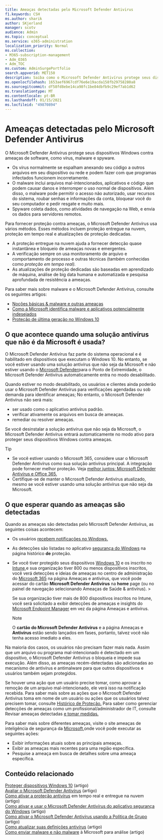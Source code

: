 ```yaml
---
title: Ameaças detectadas pelo Microsoft Defender Antivirus
f1.keywords: CSH
ms.author: sharik
author: SKjerland
manager: scotv
audience: Admin
ms.topic: conceptual
ms.service: o365-administration
localization_priority: Normal
ms.collection:
- M365-subscription-management
- Adm_O365
- Adm_TOC
ms.custom: AdminSurgePortfolio
search.appverid: MET150
description: Saiba como o Microsoft Defender Antivírus protege seus dispositivos Windows contra ameaças de software, como vírus, malware e spyware.
ms.openlocfilehash: 1653aef6967cdf76e6e19acda158fb29758280a8
ms.sourcegitcommit: df58fd8ebe14ca98fc1be84dbfb9c29ef7ab1d62
ms.translationtype: MT
ms.contentlocale: pt-BR
ms.lasthandoff: 01/15/2021
ms.locfileid: "49870894"
---
```

# <a name="threats-detected-by-microsoft-defender-antivirus"></a>Ameaças detectadas pelo Microsoft Defender Antivirus

O Microsoft Defender Antivírus protege seus dispositivos Windows contra ameaças de software, como vírus, malware e spyware.

- Os vírus normalmente se espalham anexando seu código a outros arquivos em seu dispositivo ou rede e podem fazer com que programas infectados funcionem incorretamente.
- O malware inclui arquivos mal-intencionados, aplicativos e código que podem causar danos e interromper o uso normal de dispositivos. Além disso, o malware pode permitir o acesso não autorizado, usar recursos do sistema, roubar senhas e informações da conta, bloquear você do seu computador e pedir resgate e muito mais.
- Spyware coleta dados, como atividades de navegação na Web, e envia os dados para servidores remotos.
 
Para fornecer proteção contra ameaças, o Microsoft Defender Antivírus usa vários métodos. Esses métodos incluem proteção entregue na nuvem, proteção em tempo real e atualizações de proteção dedicadas.

- A proteção entregue na nuvem ajuda a fornecer detecção quase instantânea e bloqueio de ameaças novas e emergentes.
- A verificação sempre on usa monitoramento de arquivo e comportamento de processo e outras técnicas (também conhecidas como *proteção em tempo real).*
- As atualizações de proteção dedicadas são baseadas em aprendizado de máquina, análise de big data humana e automatizada e pesquisa aprofundada de resistência a ameaças. 

Para saber mais sobre malware e o Microsoft Defender Antivírus, consulte os seguintes artigos: 

- [Noções básicas & malware e outras ameaças](/windows/security/threat-protection/intelligence/understanding-malware)
- [Como a Microsoft identifica malware e aplicativos potencialmente indesejados](/windows/security/threat-protection/intelligence/criteria)
- [Proteção de última geração no Windows 10](/windows/security/threat-protection/microsoft-defender-antivirus/microsoft-defender-antivirus-in-windows-10)

## <a name="what-happens-when-a-non-microsoft-antivirus-solution-is-used"></a>O que acontece quando uma solução antivírus que não é da Microsoft é usada? 

O Microsoft Defender Antivírus faz parte do sistema operacional e é habilitado em dispositivos que executam o Windows 10. No entanto, se você estiver usando uma solução antivírus que não seja da Microsoft e não estiver usando o [Microsoft Defender](/windows/security/threat-protection/microsoft-defender-atp/microsoft-defender-advanced-threat-protection)para o Ponto de Extremidade, o Microsoft Defender Antivírus automaticamente entra no modo desabilitado.  

Quando estiver no modo desabilitado, os usuários e clientes ainda poderão usar o Microsoft Defender Antivírus para verificações agendadas ou sob demanda para identificar ameaças; No entanto, o Microsoft Defender Antivírus não será mais:

- ser usado como o aplicativo antivírus padrão.
- verificar ativamente os arquivos em busca de ameaças.
- remediar ou resolver ameaças.

Se você desinstalar a solução antivírus que não seja da Microsoft, o Microsoft Defender Antivírus entrará automaticamente no modo ativo para proteger seus dispositivos Windows contra ameaças.

> [!TIP]
> - Se você estiver usando o Microsoft 365, considere usar o Microsoft Defender Antivírus como sua solução antivírus principal. A integração pode fornecer melhor proteção. Veja [melhor juntos: Microsoft Defender Antivírus e Office 365.](/windows/security/threat-protection/microsoft-defender-antivirus/office-365-microsoft-defender-antivirus)
> - Certifique-se de manter o Microsoft Defender Antivírus atualizado, mesmo se você estiver usando uma solução antivírus que não seja da Microsoft.

## <a name="what-to-expect-when-threats-are-detected"></a>O que esperar quando as ameaças são detectadas

Quando as ameaças são detectadas pelo Microsoft Defender Antivírus, as seguintes coisas acontecem:

- Os usuários [recebem notificações no Windows.](https://support.microsoft.com/windows/8942c744-6198-fe56-4639-34320cf9444e) 
- As detecções são listadas no aplicativo [segurança do Windows](/windows/security/threat-protection/windows-defender-security-center/windows-defender-security-center) na página histórico **de** proteção.  
- Se você tiver protegido seus dispositivos [Windows 10](secure-win-10-pcs.md) e os inscrito no [Intune,](/mem/intune/enrollment/windows-enrollment-methods)e sua organização tiver 800 ou menos dispositivos inscritos, você verá detecções e ideias de ameaças no centro de administração do  <a href="https://go.microsoft.com/fwlink/p/?linkid=2024339" target="_blank">Microsoft 365</a> na página Ameaças e antivírus, que você pode acessar do cartão **Microsoft Defender Antivírus** na **home** page (ou no painel de navegação selecionando Ameaças de Saúde  & antivírus).  >  

    Se sua organização tiver mais de 800 dispositivos inscritos no Intune, você será solicitado a exibir  detecções de ameaças e insights do [Microsoft Endpoint Manager](/mem/endpoint-manager-overview) em vez da página Ameaças e antivírus.
 
    > [!NOTE]
    > O **cartão do Microsoft Defender Antivírus** e a página Ameaças e **Antivírus** estão sendo lançados em fases, portanto, talvez você não tenha acesso imediato a eles.

Na maioria dos casos, os usuários não precisam fazer mais nada. Assim que um arquivo ou programa mal-intencionado é detectado em um dispositivo, o Microsoft Defender Antivírus o bloqueia e impede sua execução. Além disso, as ameaças recém-detectadas são adicionadas ao mecanismo de antivírus e antimalware para que outros dispositivos e usuários também sejam protegidos.  

Se houver uma ação que um usuário precise tomar, como aprovar a remoção de um arquivo mal-intencionado, ele verá isso na notificação recebida. Para saber mais sobre as ações que o Microsoft Defender Antivírus toma em nome de um usuário ou ações que os usuários talvez precisem tomar, consulte [Histórico de Proteção.](https://support.microsoft.com/office/f1e5fd95-09b4-46d1-b8c7-1059a1e09708) Para saber como gerenciar detecções de ameaças como um profissional/administrador de IT, consulte Revisar ameaças detectadas [e tomar medidas.](review-threats-take-action.md)

Para saber mais sobre diferentes ameaças, visite o site ameaças de inteligência de segurança da <a href="https://www.microsoft.com/wdsi/threats" target="_blank">Microsoft,</a>onde você pode executar as seguintes ações: 

- Exibir informações atuais sobre as principais ameaças.
- Exibir as ameaças mais recentes para uma região específica.
- Pesquise a ameaça em busca de detalhes sobre uma ameaça específica.

## <a name="related-content"></a>Conteúdo relacionado

[Proteger dispositivos Windows 10](secure-windows-10-devices.md) (artigo)\
[Avaliar o Microsoft Defender Antivírus](/windows/security/threat-protection/microsoft-defender-antivirus/evaluate-microsoft-defender-antivirus) (artigo)\
[Como ativar a proteção antivírus](/mem/intune/user-help/turn-on-defender-windows#turn-on-real-time-and-cloud-delivered-protection) em tempo real e entregue na nuvem (artigo)\
[Como ativar e usar o Microsoft Defender Antivírus do aplicativo segurança do Windows](/windows/security/threat-protection/microsoft-defender-antivirus/microsoft-defender-security-center-antivirus) (artigo)\
[Como ativar o Microsoft Defender Antivírus usando a Política de Grupo](/mem/intune/user-help/turn-on-defender-windows#turn-on-windows-defender) (artigo)\
[Como atualizar suas definições antivírus](/mem/intune/user-help/turn-on-defender-windows#update-your-antivirus-definitions) (artigo)\
[Como enviar malware e não malware](/microsoft-365/security/office-365-security/submitting-malware-and-non-malware-to-microsoft-for-analysis) à Microsoft para análise (artigo)